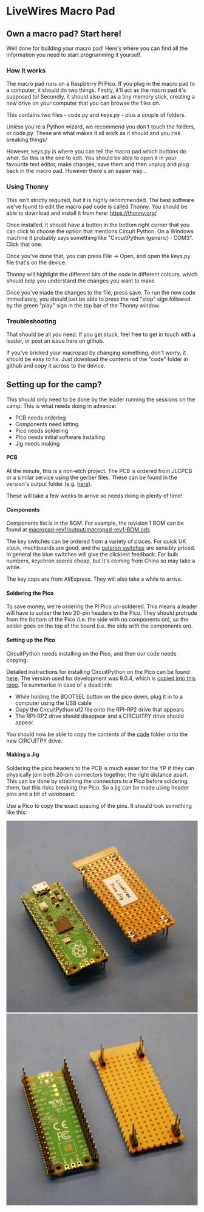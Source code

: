 # LiveWires Macro Pad

## Own a macro pad? Start here!

Well done for building your macro pad! Here's where you can find all the information you need to start programming it yourself.

### How it works

The macro pad runs on a Raspberry Pi Pico. If you plug in the macro pad to a computer, it should do two things. Firstly, it'll act as the macro pad it's supposed to! Secondly, it should also act as a tiny memory stick, creating a new drive on your computer that you can browse the files on.

This contains two files - code.py and keys.py - plus a couple of folders.

Unless you're a Python wizard, we recommend you don't touch the folders, or code.py. These are what makes it all work as it should and you risk breaking things/

However, keys.py is where you can tell the macro pad which buttons do what. So this is the one to edit. You should be able to open it in your favourite text editor, make changes, save them and then unplug and plug back in the macro pad. However there's an easier way...

### Using Thonny

This isn't strictly required, but it is highly recommended. The best software we've found to edit the macro pad code is called Thonny. You should be able to download and install it from here: https://thonny.org/

Once installed, it should have a button in the bottom right corner that you can click to choose the option that mentions Circuit Python. On a Windows machine it probably says something like "CircuitPython (generic)  **·** COM3". Click that one.

Once you've done that, you can press File -> Open, and open the keys.py file that's on the device. 

Thonny will highlight the different bits of the code in different colours, which should help you understand the changes you want to make. 

Once you've made the changes to the file, press save. To run the new code immediately, you should just be able to press the red "stop" sign followed by the green "play" sign in the top bar of the Thonny window.

### Troubleshooting

That should be all you need. If you get stuck, feel free to get in touch with a leader, or post an issue here on github. 

If you've bricked your macropad by changing something, don't worry, it should be easy to fix. Just download the contents of the "code" folder in github and copy it across to the device. 

## Setting up for the camp?

This should only need to be done by the leader running the sessions on the camp. This is what needs doing in advance:

* PCB needs ordering
* Components need kitting
* Pico needs soldering
* Pico needs initial software installing
* Jig needs making

#### PCB 

At the minute, this is a non-etch project. The PCB is ordered from JLCPCB or a similar service using the gerber files. These can be found in the version's output folder (e.g. [here](macropad-rev1/output/macropad-rev1.zip)).

These will take a few weeks to arrive so needs doing in plenty of time!

#### Components

Components list is in the BOM. For example, the revision 1 BOM can be found at [macropad-rev1/output/macropad-rev1-BOM.ods](macropad-rev1/output/macropad-rev1-BOM.ods). 

The key switches can be ordered from a variety of places. For quick UK stock, mechboards are good, and the [gateron switches](https://mechboards.co.uk/collections/switches/products/gateron-blue?variant=41710358528205) are sensibly priced. In general the blue switches will give the clickiest feedback. For bulk numbers, keychron seems cheap, but it's coming from China so may take a while. 

The key caps are from AliExpress. They will also take a while to arrive. 

#### Soldering the Pico

To save money, we're ordering the Pi Pico un-soldered. This means a leader will have to solder the two 20-pin headers to the Pico. They should protrude from the bottom of the Pico (i.e. the side with no components on), so the solder goes on the top of the board (i.e. the side _with_ the components on). 

#### Setting up the Pico

CircuitPython needs installing on the Pico, and then our code needs copying. 

Detailed instructions for installing CircuitPython on the Pico can be found [here](https://learn.adafruit.com/getting-started-with-raspberry-pi-pico-circuitpython/circuitpython). The version used for development was 9.0.4, which is [copied into this repo](adafruit-circuitpython-raspberry_pi_pico-en_GB-9.0.4.uf2). To summarise in case of a dead link:
* While holding the BOOTSEL button on the pico down, plug it in to a computer using the USB cable
* Copy the CircuitPython uf2 file onto the RPI-RP2 drive that appears
* The RPI-RP2 drive should disappear and a CIRCUITPY drive should appear. 

You should now be able to copy the contents of the [code](code) folder onto the new CIRCUITPY drive. 

#### Making a Jig

Soldering the pico headers to the PCB is much easier for the YP if they can physically join both 20-pin connectors together, the right distance apart. This can be done by attaching the connectors to a Pico before soldering them, but this risks breaking the Pico. So a jig can be made using header pins and a bit of veroboard. 

Use a Pico to copy the exact spacing of the pins. It should look something like this:

![Pico jig - top](pico-jig-top.jpg) ![Pico jig - bottom](pico-jig-bottom.jpg)

